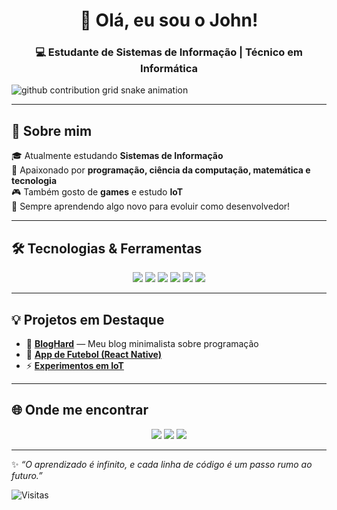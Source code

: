 <h1 align="center">👋 Olá, eu sou o John!</h1>
<h3 align="center">💻 Estudante de Sistemas de Informação | Técnico em Informática</h3>

<picture>
  <source
    media="(prefers-color-scheme: dark)"
    srcset="https://raw.githubusercontent.com/johnHPX/snk/output/github-contribution-grid-snake-dark.svg"
  />
  <source
    media="(prefers-color-scheme: light)"
    srcset="https://raw.githubusercontent.com/johnHPX/snk/output/github-contribution-grid-snake.svg"
  />
  <img
    alt="github contribution grid snake animation"
    src="https://raw.githubusercontent.com/johnHPX/snk/output/github-contribution-grid-snake.svg"
  />
</picture>

---

## 🚀 Sobre mim
🎓 Atualmente estudando **Sistemas de Informação**  
🔬 Apaixonado por **programação, ciência da computação, matemática e tecnologia**  
🎮 Também gosto de **games** e estudo **IoT**  
🌱 Sempre aprendendo algo novo para evoluir como desenvolvedor!  

---

## 🛠️ Tecnologias & Ferramentas
<p align="center">
  <img src="https://img.shields.io/badge/Linux-FCC624?style=for-the-badge&logo=linux&logoColor=black"/>
  <img src="https://img.shields.io/badge/React-20232A?style=for-the-badge&logo=react&logoColor=61DAFB"/>
  <img src="https://img.shields.io/badge/JavaScript-F7DF1E?style=for-the-badge&logo=javascript&logoColor=black"/>
  <img src="https://img.shields.io/badge/Node.js-43853D?style=for-the-badge&logo=node.js&logoColor=white"/>
  <img src="https://img.shields.io/badge/PostgreSQL-316192?style=for-the-badge&logo=postgresql&logoColor=white"/>
  <img src="https://img.shields.io/badge/Docker-2496ED?style=for-the-badge&logo=docker&logoColor=white"/>
</p>

---

## 💡 Projetos em Destaque
- 🎯 [**BlogHard**](https://github.com/SeuUser/blog) — Meu blog minimalista sobre programação  
- 📱 [**App de Futebol (React Native)**](https://github.com/SeuUser/futebol-app)  
- ⚡ [**Experimentos em IoT**](https://github.com/SeuUser/iot-labs)  

---

## 🌐 Onde me encontrar
<p align="center">
  <a href="https://linkedin.com/in/seuuser"><img src="https://img.shields.io/badge/LinkedIn-0A66C2?style=for-the-badge&logo=linkedin&logoColor=white"/></a>
  <a href="mailto:seuemail@exemplo.com"><img src="https://img.shields.io/badge/Email-D14836?style=for-the-badge&logo=gmail&logoColor=white"/></a>
  <a href="https://seudominio.com"><img src="https://img.shields.io/badge/BlogHard-000000?style=for-the-badge&logo=githubpages&logoColor=white"/></a>
</p>

---

✨ *“O aprendizado é infinito, e cada linha de código é um passo rumo ao futuro.”*  

![Visitas](https://komarev.com/ghpvc/?username=johnHPX&color=blue&style=flat-square)
